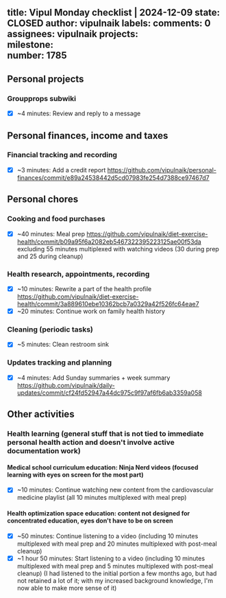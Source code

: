 title:	Vipul Monday checklist | 2024-12-09
state:	CLOSED
author:	vipulnaik
labels:	
comments:	0
assignees:	vipulnaik
projects:	
milestone:	
number:	1785
--
## Personal projects

### Groupprops subwiki

- [x] ~4 minutes: Review and reply to a message

## Personal finances, income and taxes

### Financial tracking and recording

- [x] ~3 minutes: Add a credit report https://github.com/vipulnaik/personal-finances/commit/e89a24538442d5cd07983fe254d7388ce97467d7

## Personal chores

### Cooking and food purchases

- [x] ~40 minutes: Meal prep https://github.com/vipulnaik/diet-exercise-health/commit/b09a95f6a2082eb5467322395223125ae00f53da excluding 55 minutes multiplexed with watching videos (30 during prep and 25 during cleanup)

### Health research, appointments, recording

- [x] ~10 minutes: Rewrite a part of the health profile https://github.com/vipulnaik/diet-exercise-health/commit/3a889610ebe10362bcb7a0329a42f526fc64eae7
- [x] ~20 minutes: Continue work on family health history

### Cleaning (periodic tasks)

- [x] ~5 minutes: Clean restroom sink

### Updates tracking and planning

- [x] ~4 minutes: Add Sunday summaries + week summary https://github.com/vipulnaik/daily-updates/commit/cf24fd52947a44dc975c9f97af6fb6ab3359a058

## Other activities

### Health learning (general stuff that is not tied to immediate personal health action and doesn't involve active documentation work)

#### Medical school curriculum education: Ninja Nerd videos (focused learning with eyes on screen for the most part)

- [x] ~10 minutes: Continue watching new content from the cardiovascular medicine playlist (all 10 minutes multiplexed with meal prep)

#### Health optimization space education: content not designed for concentrated education, eyes don't have to be on screen

- [x] ~50 minutes: Continue listening to a video (including 10 minutes multiplexed with meal prep and 20 minutes multiplexed with post-meal cleanup)
- [x] ~1 hour 50 minutes: Start listening to a video (including 10 minutes multiplexed with meal prep and 5 minutes multiplexed with post-meal cleanup) (I had listened to the initial portion a few months ago, but had not retained a lot of it; with my increased background knowledge, I'm now able to make more sense of it)

